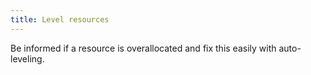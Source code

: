 ```yaml
---
title: Level resources
---
```

Be informed if a resource is overallocated and fix this easily with auto-leveling.
